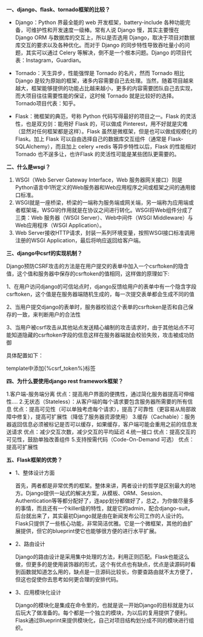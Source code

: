 **一、django、flask、tornado框架的比较？**

- Django：Python 界最全能的 web 开发框架，battery-include 各种功能完备，可维护性和开发速度一级棒。常有人说 Django 慢，其实主要慢在 Django ORM 与数据库的交互上，所以是否选用 Django，取决于项目对数据库交互的要求以及各种优化。而对于 Django 的同步特性导致吞吐量小的问题，其实可以通过 Celery 等解决，倒不是一个根本问题。Django 的项目代表：Instagram，Guardian。

- Tornado：天生异步，性能强悍是 Tornado 的名片，然而 Tornado 相比 Django 是较为原始的框架，诸多内容需要自己去处理。当然，随着项目越来越大，框架能够提供的功能占比越来越小，更多的内容需要团队自己去实现，而大项目往往需要性能的保证，这时候 Tornado 就是比较好的选择。Tornado项目代表：知乎。

- Flask：微框架的典范，号称 Python 代码写得最好的项目之一。Flask 的灵活性，也是双刃剑：能用好 Flask 的，可以做成 Pinterest，用不好就是灾难（显然对任何框架都是这样）。Flask 虽然是微框架，但是也可以做成规模化的 Flask。加上 Flask 可以自由选择自己的数据库交互组件（通常是 Flask-SQLAlchemy），而且加上 celery +redis 等异步特性以后，Flask 的性能相对 Tornado 也不逞多让，也许Flask 的灵活性可能是某些团队更需要的。



**二、什么是wsgi？**

1. WSGI（Web Server Gateway Interface，Web 服务器网关接口）则是Python语言中1所定义的Web服务器和Web应用程序之间或框架之间的通用接口标准。
2. WSGI就是一座桥梁，桥梁的一端称为服务端或网关端，另一端称为应用端或者框架端，WSGI的作用就是在协议之间进行转化。WSGI将Web组件分成了三类：Web 服务器（WSGI Server）、Web中间件（WSGI Middleware）与Web应用程序（WSGI Application）。
3. Web Server接收HTTP请求，封装一系列环境变量，按照WSGI接口标准调用注册的WSGI Application，最后将响应返回给客户端。



**三、django中csrf的实现机制？**

Django预防CSRF攻击的方法是在用户提交的表单中加入一个csrftoken的隐含值，这个值和服务器中保存的csrftoken的值相同，这样做的原理如下:

1、在用户访问django的可信站点时，django反馈给用户的表单中有一个隐含字段csrftoken，这个值是在服务器端随机生成的，每一次提交表单都会生成不同的值

2、当用户提交django的表单时，服务器校验这个表单的csrftoken是否和自己保存的一致，来判断用户的合法性

3、当用户被csrf攻击从其他站点发送精心编制的攻击请求时，由于其他站点不可能知道隐藏的csrftoken字段的信息这样在服务器端就会校验失败，攻击被成功防御

具体配置如下：

template中添加{%csrf_token%}标签



**四、为什么要使用django rest framework框架？**

1.客户端-服务端分离 
优点：提高用户界面的便携性，通过简化服务器提高可伸缩性…. 
2.无状态（Stateless）：从客户端的每个请求要包含服务器所需要的所有信息 
优点：提高可见性（可以单独考虑每个请求），提高了可靠性（更容易从局部故障中修复），提高可扩展性（降低了服务器资源使用） 
3.缓存（Cachable）：服务器返回信息必须被标记是否可以缓存，如果缓存，客户端可能会重用之前的信息发送请求 
优点：减少交互次数，减少交互的平均延迟 
4.统一接口 
优点：提高交互的可见性，鼓励单独改善组件 
5.支持按需代码（Code-On-Demand 可选） 
优点：提高可扩展性



**五、Flask框架的优势？**

- 1、整体设计方面

  首先，两者都是非常优秀的框架。整体来讲，两者设计的哲学是区别最大的地方。Django提供一站式的解决方案，从模板、ORM、Session、Authentication等等都分配好了，连app划分都做好了，总之，为你做尽量多的事情，而且还有一个killer级的特性，就是它的admin，配合django-suit，后台就出来了，其实最初Django就是由在新闻发布公司工作的人设计的。Flask只提供了一些核心功能，非常简洁优雅。它是一个微框架，其他的由扩展提供，但它的blueprint使它也能够很方便的进行水平扩展。

- 2、路由设计

  Django的路由设计是采用集中处理的方法，利用正则匹配。Flask也能这么做，但更多的是使用装饰器的形式，这个有优点也有缺点，优点是读源码时看到函数就知道怎么用的，缺点是一旦源码比较长，你要查路由就不太方便了，但这也促使你去思考如何更合理的安排代码。

- 3、应用模块化设计

  Django的模块化是集成在命令里的，也就是说一开始Django的目标就是为以后玩大了做准备的。每个都是一个独立的模块，为以后的复用提供了便利。Flask通过Blueprint来提供模块化，自己对项目结构划分成不同的模块进行组织。

